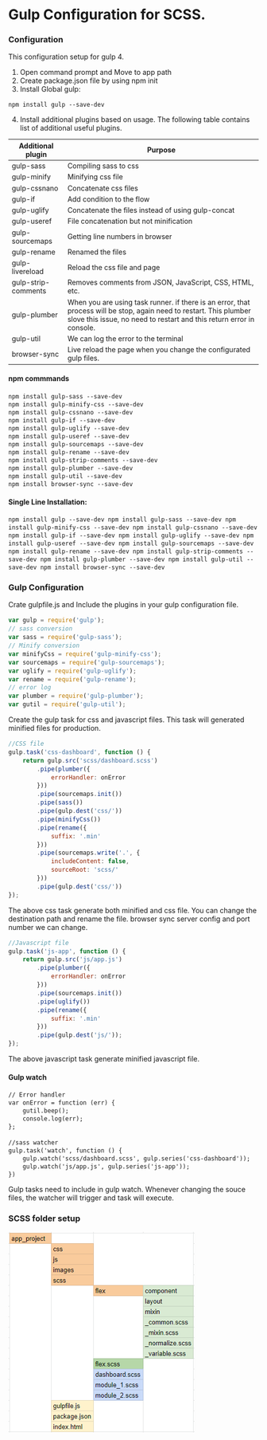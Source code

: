 # Gulp Configuration for SCSS.

### Configuration
This configuration setup for gulp 4. 
1. Open command prompt and Move to app path
2. Create package.json file by using npm init
3. Install Global gulp:
```
npm install gulp --save-dev
```
4. Install additional plugins based on usage. The following table contains list of additional useful plugins.

Additional plugin | Purpose 
---|---
gulp-sass | Compiling sass to css 
gulp-minify | Minifying css file 
gulp-cssnano | Concatenate css files 
gulp-if | Add condition to the flow 
gulp-uglify | Concatenate the files instead of using gulp-concat 
gulp-useref | File concatenation but not minification 
gulp-sourcemaps | Getting line numbers in browser 
gulp-rename | Renamed the files 
gulp-livereload | Reload the css file and page 
gulp-strip-comments | Removes comments from JSON, JavaScript, CSS, HTML, etc.
gulp-plumber | When you are using task runner. if there is an error, that process will be stop, again need to restart. This plumber slove this issue, no need to restart and this return error in console.
gulp-util |  We can log the error to the terminal
browser-sync | Live reload the page when you change the configurated gulp files.
#### npm commmands
~~~
npm install gulp-sass --save-dev 
npm install gulp-minify-css --save-dev 
npm install gulp-cssnano --save-dev 
npm install gulp-if --save-dev 
npm install gulp-uglify --save-dev 
npm install gulp-useref --save-dev 
npm install gulp-sourcemaps --save-dev 
npm install gulp-rename --save-dev 
npm install gulp-strip-comments --save-dev
npm install gulp-plumber --save-dev 
npm install gulp-util --save-dev 
npm install browser-sync --save-dev 
~~~

#### Single Line Installation:
~~~
npm install gulp --save-dev npm install gulp-sass --save-dev npm install gulp-minify-css --save-dev npm install gulp-cssnano --save-dev npm install gulp-if --save-dev npm install gulp-uglify --save-dev npm install gulp-useref --save-dev npm install gulp-sourcemaps --save-dev npm install gulp-rename --save-dev npm install gulp-strip-comments --save-dev npm install gulp-plumber --save-dev npm install gulp-util --save-dev npm install browser-sync --save-dev 
~~~

### Gulp Configuration

Crate gulpfile.js and Include the plugins in your gulp configuration file.

```javascript
var gulp = require('gulp');
// sass conversion
var sass = require('gulp-sass');
// Minify conversion
var minifyCss = require('gulp-minify-css');
var sourcemaps = require('gulp-sourcemaps');
var uglify = require('gulp-uglify');
var rename = require('gulp-rename');
// error log
var plumber = require('gulp-plumber');
var gutil = require('gulp-util');
```

Create the gulp task for css and javascript files. This task will generated minified files for production.

```javascript
//CSS file
gulp.task('css-dashboard', function () {
    return gulp.src('scss/dashboard.scss')
        .pipe(plumber({
            errorHandler: onError
        }))
        .pipe(sourcemaps.init())
        .pipe(sass())
        .pipe(gulp.dest('css/'))
        .pipe(minifyCss())
        .pipe(rename({
            suffix: '.min'
        }))
        .pipe(sourcemaps.write('.', {
            includeContent: false,
            sourceRoot: 'scss/'
        }))
        .pipe(gulp.dest('css/'))
});
```

The above css task generate both minified and css file. You can change the destination path and rename the file.
browser sync server config and port number we can change.

```javascript
//Javascript file
gulp.task('js-app', function () {
    return gulp.src('js/app.js')
        .pipe(plumber({
            errorHandler: onError
        }))
        .pipe(sourcemaps.init())
        .pipe(uglify())
        .pipe(rename({
            suffix: '.min'
        }))
        .pipe(gulp.dest('js/'));
});
```
The above javascript task generate minified javascript file.

#### Gulp watch
```
// Error handler
var onError = function (err) {
    gutil.beep();
    console.log(err);
};

//sass watcher
gulp.task('watch', function () {
    gulp.watch('scss/dashboard.scss', gulp.series('css-dashboard'));
    gulp.watch('js/app.js', gulp.series('js-app'));
})
```

Gulp tasks need to include in gulp watch. Whenever changing the souce files, the watcher will trigger and task will execute.


### SCSS folder setup
![Gulp project folder structure](img/gulp-project-folder-structure.png)
